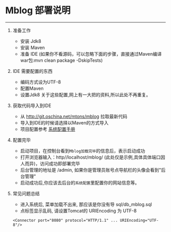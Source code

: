 ﻿# Mblog 部署说明
---
1. 准备工作
   - 安装 Jdk8
   - 安装 Maven
   - 准备 IDE (如果你不看源码，可以忽略下面的步骤，直接通过Maven编译war包:mvn clean package -DskipTests)

2. IDE 需要配置的东西
   - 编码方式设为UTF-8
   - 配置Maven
   - 设置Jdk8
   关于这些配置,网上有一大把的资料,所以此处不再重复。
   
3. 获取代码导入到IDE
   - 从 http://git.oschina.net/mtons/mblog 拉取最新代码
   - 导入到IDE的时候请选择以Maven的方式导入
   - 项目配置参考 [系统配置手册][2]
   
4. 配置完毕
   - 启动项目，在控制台看到`Mblog加载完毕`的信息后，表示启动成功
   - 打开浏览器输入：http//localhost/mblog/ (此处仅是示例,具体具体端口因人而异)，访问成功即部署完毕
   - 后台管理的地址是 /admin, 如果你是管理员账号点导航栏的头像会看到"后台管理"
   - 启动成功后,你应该去后台的`系统配置`里配置你的网站信息等。
   
5. 常见问题总结
   - 进入系统后, 菜单加载不出来, 那应该是你没有导 sql/db_mblog.sql
   - 点标签显示乱码, 请设置Tomcat的 URIEncoding 为 UTF-8
   ```
   <Connector port="8080" protocol="HTTP/1.1" ... URIEncoding="UTF-8"/>
   ```


  [1]: http://www.graphicsmagick.org/download.html
  [2]: https://www.zybuluo.com/langhsu/note/165905